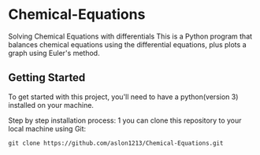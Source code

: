# Chemical-Equations
Solving Chemical Equations with differentials
This is a Python program that balances chemical equations using the differential equations, plus plots a graph using Euler's method.

## Getting Started

To get started with this project, you'll need to have a python(version 3) installed on your machine. 


Step by step installation process:
1 you can clone this repository to your local machine using Git:
```Git:
git clone https://github.com/aslon1213/Chemical-Equations.git
```
